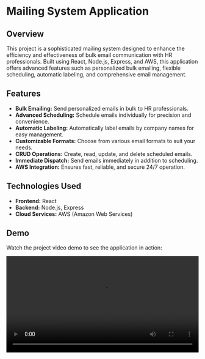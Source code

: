 # Mailing System Application

## Overview

This project is a sophisticated mailing system designed to enhance the efficiency and effectiveness of bulk email communication with HR professionals. Built using React, Node.js, Express, and AWS, this application offers advanced features such as personalized bulk emailing, flexible scheduling, automatic labeling, and comprehensive email management.

## Features

- **Bulk Emailing:** Send personalized emails in bulk to HR professionals.
- **Advanced Scheduling:** Schedule emails individually for precision and convenience.
- **Automatic Labeling:** Automatically label emails by company names for easy management.
- **Customizable Formats:** Choose from various email formats to suit your needs.
- **CRUD Operations:** Create, read, update, and delete scheduled emails.
- **Immediate Dispatch:** Send emails immediately in addition to scheduling.
- **AWS Integration:** Ensures fast, reliable, and secure 24/7 operation.

## Technologies Used

- **Frontend:** React
- **Backend:** Node.js, Express
- **Cloud Services:** AWS (Amazon Web Services)

## Demo
Watch the project video demo to see the application in action:

<video src= "https://github.com/tushar21014/AWS-Automated-Mail-Sender/blob/AWS/Mail%20Scheduler_2.mp4" width="100%">


## Installation

1. **Clone the Repository:**
    ```bash
    git clone https://github.com/your-username/mailing-system.git
    cd mailing-system
    ```

2. **Install Dependencies:**
    ```bash
    npm install
    ```

3. **Set Up Environment Variables:**
    Create a `.env` file in the root directory and add your configuration details.
    ```env
    NODE_ENV=development
    PORT=5000
    AWS_ACCESS_KEY_ID=your-access-key-id
    AWS_SECRET_ACCESS_KEY=your-secret-access-key
    ```

4. **Start the Application:**
    ```bash
    npm start
    ```

## Usage

1. **Access the Application:**
   Open your browser and navigate to `http://localhost:5000`.

2. **Create and Schedule Emails:**
   Use the intuitive UI to create, schedule, and manage your emails.

3. **Monitor Email Status:**
   Track sent, scheduled, and labeled emails from the dashboard.

## Contributing

1. Fork the repository.
2. Create your feature branch (`git checkout -b feature/your-feature`).
3. Commit your changes (`git commit -m 'Add your feature'`).
4. Push to the branch (`git push origin feature/your-feature`).
5. Open a Pull Request.

## License

This project is licensed under the MIT License.

## Acknowledgements

This project was developed in collaboration with Rahul Sahani.
